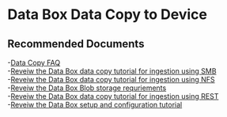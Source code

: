 
<properties
	pageTitle="Data Box data copy to device"
	description="Data Box data copy to device at customer premise"
	service="microsoft.databox.jobs"
	resource=""
	authors="sunilrsanjeev"
	authorAlias="sunir"
	displayOrder=""
	selfHelpType="generic"
	supportTopicIds="32612621,32612622,32612625,32612626,32612629,32612636,32612639,32612641,32612645,32612647,32612651"
	resourceTags=""
	productPesIds="16505"
	cloudEnvironments="public,fairfax"
/>

# Data Box Data Copy to Device

## **Recommended Documents**

-[Data Copy FAQ](https://docs.microsoft.com/en-us/azure/databox/data-box-faq#q-how-do-i-copy-the-data-to-the-data-box)<br>
-[Reveiw the Data Box data copy tutorial for ingestion using SMB](https://docs.microsoft.com/en-us/azure/databox/data-box-deploy-copy-data)<br>
-[Reveiw the Data Box data copy tutorial for ingestion using NFS](https://docs.microsoft.com/en-us/azure/databox/data-box-deploy-copy-data-via-nfs)<br>
-[Reveiw the Data Box Blob storage requriements](https://docs.microsoft.com/en-us/azure/databox/data-box-system-requirements-rest)<br>
-[Reveiw the Data Box data copy tutorial for ingestion using REST](https://docs.microsoft.com/en-us/azure/databox/data-box-deploy-copy-data-via-rest)<br>
-[Reveiw the Data Box setup and configuration tutorial](https://docs.microsoft.com/en-us/azure/databox/data-box-deploy-set-up)<br>




